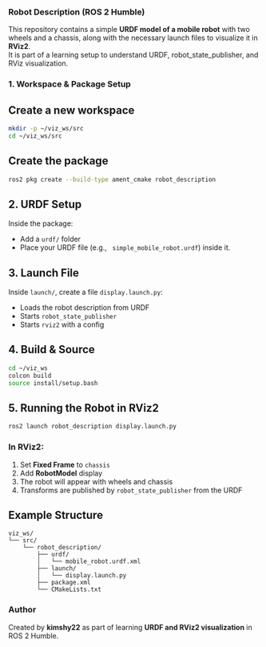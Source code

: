 
 ### Robot Description (ROS 2 Humble)

This repository contains a simple **URDF model of a mobile robot** with two wheels and a chassis, along with the necessary launch files to visualize it in **RViz2**.  
It is part of a learning setup to understand URDF, robot_state_publisher, and RViz visualization.


### 1. Workspace & Package Setup

## Create a new workspace
```bash
mkdir -p ~/viz_ws/src
cd ~/viz_ws/src
````

## Create the package

```bash
ros2 pkg create --build-type ament_cmake robot_description
```


## 2. URDF Setup

Inside the package:

* Add a `urdf/` folder
* Place your URDF file (e.g., ` simple_mobile_robot.urdf`) inside it.


## 3. Launch File

Inside `launch/`, create a file `display.launch.py`:

* Loads the robot description from URDF
* Starts `robot_state_publisher`
* Starts `rviz2` with a config



## 4. Build & Source

```bash
cd ~/viz_ws
colcon build
source install/setup.bash
```


## 5. Running the Robot in RViz2

```bash
ros2 launch robot_description display.launch.py
```

### In RViz2:

1. Set **Fixed Frame** to `chassis`
2. Add **RobotModel** display
3. The robot will appear with wheels and chassis
4. Transforms are published by `robot_state_publisher` from the URDF


## Example Structure

```
viz_ws/
└── src/
    └── robot_description/
        ├── urdf/
        │   └── mobile_robot.urdf.xml
        ├── launch/
        │   └── display.launch.py
        ├── package.xml
        └── CMakeLists.txt
```

### Author

Created by **kimshy22** as part of learning **URDF and RViz2 visualization** in ROS 2 Humble.

````

